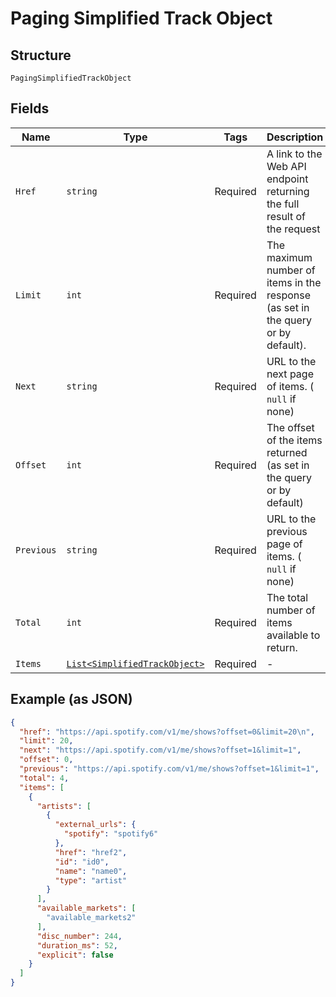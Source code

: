 
# Paging Simplified Track Object

## Structure

`PagingSimplifiedTrackObject`

## Fields

| Name | Type | Tags | Description |
|  --- | --- | --- | --- |
| `Href` | `string` | Required | A link to the Web API endpoint returning the full result of the request |
| `Limit` | `int` | Required | The maximum number of items in the response (as set in the query or by default). |
| `Next` | `string` | Required | URL to the next page of items. ( `null` if none) |
| `Offset` | `int` | Required | The offset of the items returned (as set in the query or by default) |
| `Previous` | `string` | Required | URL to the previous page of items. ( `null` if none) |
| `Total` | `int` | Required | The total number of items available to return. |
| `Items` | [`List<SimplifiedTrackObject>`](../../doc/models/simplified-track-object.md) | Required | - |

## Example (as JSON)

```json
{
  "href": "https://api.spotify.com/v1/me/shows?offset=0&limit=20\n",
  "limit": 20,
  "next": "https://api.spotify.com/v1/me/shows?offset=1&limit=1",
  "offset": 0,
  "previous": "https://api.spotify.com/v1/me/shows?offset=1&limit=1",
  "total": 4,
  "items": [
    {
      "artists": [
        {
          "external_urls": {
            "spotify": "spotify6"
          },
          "href": "href2",
          "id": "id0",
          "name": "name0",
          "type": "artist"
        }
      ],
      "available_markets": [
        "available_markets2"
      ],
      "disc_number": 244,
      "duration_ms": 52,
      "explicit": false
    }
  ]
}
```

